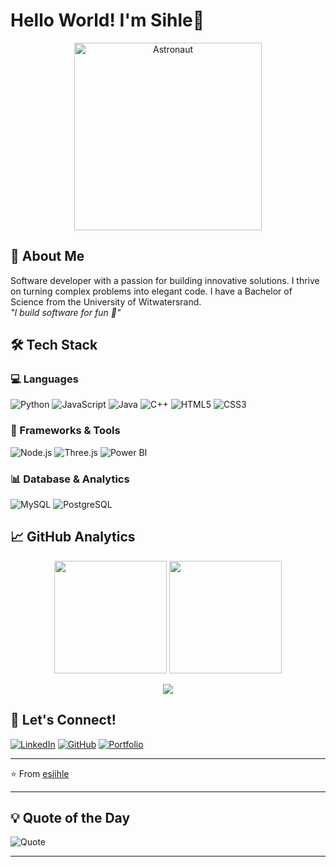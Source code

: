 # Hello World! I'm Sihle👋

<p align="center">
  <img src="https://github.com/esiihle/esiihle/assets/85713465/v4" alt="Astronaut" width="300"/>
</p>

## 🚀 About Me
Software developer with a passion for building innovative solutions. I thrive on turning complex problems into elegant code.
I have a Bachelor of Science from the University of Witwatersrand.  
*"I build software for fun 💙"*

## 🛠️ Tech Stack

### 💻 Languages
![Python](https://img.shields.io/badge/Python-3776AB?style=for-the-badge&logo=python&logoColor=white)
![JavaScript](https://img.shields.io/badge/JavaScript-F7DF1E?style=for-the-badge&logo=javascript&logoColor=black)
![Java](https://img.shields.io/badge/Java-ED8B00?style=for-the-badge&logo=java&logoColor=white)
![C++](https://img.shields.io/badge/C++-00599C?style=for-the-badge&logo=c%2B%2B&logoColor=white)
![HTML5](https://img.shields.io/badge/HTML5-E34F26?style=for-the-badge&logo=html5&logoColor=white)
![CSS3](https://img.shields.io/badge/CSS3-1572B6?style=for-the-badge&logo=css3&logoColor=white)

### 🔧 Frameworks & Tools
![Node.js](https://img.shields.io/badge/Node.js-339933?style=for-the-badge&logo=nodedotjs&logoColor=white)
![Three.js](https://img.shields.io/badge/Three.js-000000?style=for-the-badge&logo=three.js&logoColor=white)
![Power BI](https://img.shields.io/badge/Power_BI-F2C811?style=for-the-badge&logo=powerbi&logoColor=black)

### 📊 Database & Analytics
![MySQL](https://img.shields.io/badge/MySQL-4479A1?style=for-the-badge&logo=mysql&logoColor=white)
![PostgreSQL](https://img.shields.io/badge/PostgreSQL-316192?style=for-the-badge&logo=postgresql&logoColor=white)

## 📈 GitHub Analytics

<p align="center">
  <img height="180em" src="https://github-readme-stats.vercel.app/api?username=esiihle&show_icons=true&theme=tokyonight"/>
  <img height="180em" src="https://github-readme-stats.vercel.app/api/top-langs/?username=esiihle&layout=compact&theme=tokyonight"/>
</p>

<p align="center">
  <img src="https://streak-stats.demolab.com?user=esiihle&theme=tokyonight&hide_border=true"/>
</p>



## 🤝 Let's Connect!
[![LinkedIn](https://img.shields.io/badge/LinkedIn-0077B5?style=for-the-badge&logo=linkedin&logoColor=white)](https://linkedin.com/in/your-profile)
[![GitHub](https://img.shields.io/badge/GitHub-100000?style=for-the-badge&logo=github&logoColor=white)](https://github.com/esiihle)
[![Portfolio](https://img.shields.io/badge/Portfolio-FF7139?style=for-the-badge&logo=Firefox-Browser&logoColor=white)](https://your-website.com)

---
⭐️ From [esiihle](https://github.com/esiihle)

---

## 💡 Quote of the Day  
![Quote](https://quotes-github-readme.vercel.app/api?type=horizontal&theme=dark)

---
<!--
**esiihle/esiihle** is a ✨ _special_ ✨ repository because its `README.md` (this file) appears on your GitHub profile.

Here are some ideas to get you started:

- 🔭 I’m currently working on ...
- 🌱 I’m currently learning ...
- 👯 I’m looking to collaborate on ...
- 🤔 I’m looking for help with ...
- 💬 Ask me about ...
- 📫 How to reach me: ...
- 😄 Pronouns: ...
- ⚡ Fun fact: ...
-->
